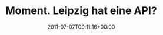 ---
retweeted: false
source: <a href="http://itunes.apple.com/us/app/twitter/id409789998?mt=12" rel="nofollow">Twitter
  for Mac</a>
entities:
  hashtags: []
  symbols: []
  user_mentions: []
  urls:
  - url: http://t.co/Ggiu8XI
    expanded_url: http://www.apileipzig.de/
    display_url: apileipzig.de
    indices:
    - '30'
    - '49'
display_text_range:
- '0'
- '49'
favorite_count: '0'
id_str: '88897859579162624'
truncated: false
retweet_count: '0'
id: '88897859579162624'
possibly_sensitive: false
created_at: Thu Jul 07 09:11:16 +0000 2011
favorited: false
full_text: Moment. Leipzig hat eine API?
lang: de
quote_url: http://www.apileipzig.de/
tags:
- pesos:twitter
date: '2011-07-07T09:11:16+00:00'
src: https://twitter.com/bascht/status/88897859579162624
original_url: https://twitter.com/bascht/status/88897859579162624
type: twitter_tweet
text: Moment. Leipzig hat eine API?
title: Moment. Leipzig hat eine API?

---